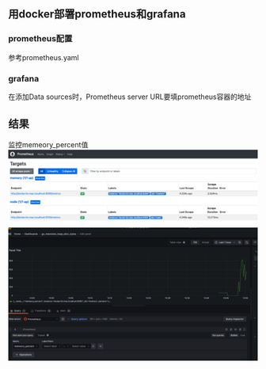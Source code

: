 ## 用docker部署prometheus和grafana

### prometheus配置
参考prometheus.yaml

### grafana 
在添加Data sources时，Prometheus server URL要填prometheus容器的地址

## 结果
监控memeory_percent值
![](1.jpg)
![](2.jpg)